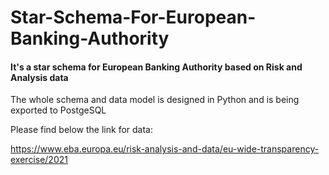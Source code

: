 # Star-Schema-For-European-Banking-Authority

#### It's a star schema for European Banking Authority based on Risk and Analysis data

The whole schema and data model is designed in Python and is being exported to PostgeSQL

Please find below the link for data:

https://www.eba.europa.eu/risk-analysis-and-data/eu-wide-transparency-exercise/2021
